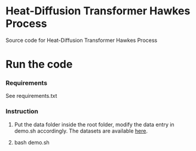 # Heat-Diffusion Transformer Hawkes Process

Source code for Heat-Diffusion Transformer Hawkes Process

# Run the code

### Requirements

See requirements.txt

### Instruction

1. Put the data folder inside the root folder, modify the data entry in demo.sh accordingly. The datasets are available [here](https://drive.google.com/drive/folders/0BwqmV0EcoUc8UklIR1BKV25YR1U?resourcekey=0-OrlU87jyc1m-dVMmY5aC4w).

2. bash demo.sh